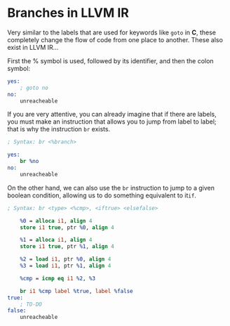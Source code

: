# Branches in LLVM IR

Very similar to the labels that are used for keywords like `goto` in **C**, these completely change the flow of code from one place to another. These also exist in LLVM IR…

First the % symbol is used, followed by its identifier, and then the colon symbol:

```llvm
yes:
    ; goto no
no:
    unreacheable
```

If you are very attentive, you can already imagine that if there are labels, you must make an instruction that allows you to jump from label to label; that is why the instruction `br` exists.

```llvm
; Syntax: br <%branch>

yes:
    br %no
no:
    unreacheable
```

On the other hand, we can also use the `br` instruction to jump to a given boolean condition, allowing us to do something equivalent to it`if`.

```llvm
; Syntax: br <type> <%cmp>, <iftrue> <elsefalse>

    %0 = alloca i1, align 4
    store i1 true, ptr %0, align 4

    %1 = alloca i1, align 4
    store i1 true, ptr %1, align 4

    %2 = load i1, ptr %0, align 4
    %3 = load i1, ptr %1, align 4

    %cmp = icmp eq i1 %2, %3 

    br i1 %cmp label %true, label %false
true:
    ; TO-DO
false:
    unreacheable
```
